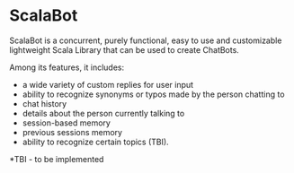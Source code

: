 # ScalaBot

ScalaBot is a concurrent, purely functional, easy to use and customizable lightweight Scala Library that can be used to create ChatBots.

Among its features, it includes:
- a wide variety of custom replies for user input
- ability to recognize synonyms or typos made by the person chatting to
- chat history
- details about the person currently talking to
- session-based memory
- previous sessions memory
- ability to recognize certain topics (TBI).

*TBI - to be implemented
